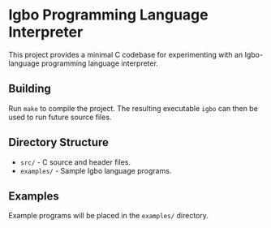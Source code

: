 # Igbo Programming Language Interpreter

This project provides a minimal C codebase for experimenting with an Igbo-language programming language interpreter.

## Building

Run `make` to compile the project. The resulting executable `igbo` can then be used to run future source files.

## Directory Structure

- `src/` - C source and header files.
- `examples/` - Sample Igbo language programs.

## Examples

Example programs will be placed in the `examples/` directory.
